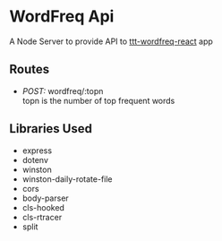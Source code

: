 # WordFreq Api

A Node Server to provide API to [ttt-wordfreq-react](https://github.com/SutharMukesh/ttt-wordfreq-react) app  

## Routes

- *POST:* wordfreq/:topn  
    topn is the number of top frequent words  

## Libraries Used

- express
- dotenv
- winston
- winston-daily-rotate-file
- cors
- body-parser
- cls-hooked
- cls-rtracer
- split
